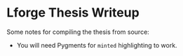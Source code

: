 # Lforge Thesis Writeup

Some notes for compiling the thesis from source: 

* You will need Pygments for `minted` highlighting to work. 